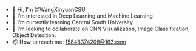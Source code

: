 - 👋 Hi, I’m @WangXinyuanCSU
- 👀 I’m interested in Deep Learning and Machine Learning
- 🌱 I’m currently learning Central South University
- 💞️ I’m looking to collaborate on CNN Visualization, Image Classification, Object Detection.
- 📫 How to reach me: 15848374206@163.com

<!---
WangXinyuanCSU/WangXinyuanCSU is a ✨ special ✨ repository because its `README.md` (this file) appears on your GitHub profile.
You can click the Preview link to take a look at your changes.
--->
